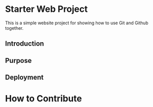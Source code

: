 # Starter Web Project 

This is a simple website project for showing how to use Git and Github together.

## Introduction

## Purpose

## Deployment

# How to Contribute
